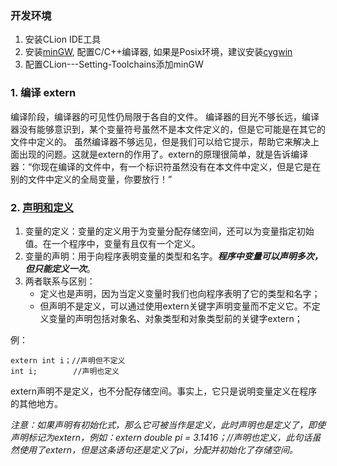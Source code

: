 ### 开发环境
1. 安装CLion IDE工具
2. 安装[minGW](https://mingw.osdn.io/), 配置C/C++编译器, 如果是Posix环境，建议安装[cygwin](http://www.cygwin.com/)
3. 配置CLion---Setting-Toolchains添加minGW

### 1. 编译 extern

编译阶段，编译器的可见性仍局限于各自的文件。 编译器的目光不够长远，编译器没有能够意识到，某个变量符号虽然不是本文件定义的，但是它可能是在其它的文件中定义的。
虽然编译器不够远见，但是我们可以给它提示，帮助它来解决上面出现的问题。这就是extern的作用了。extern的原理很简单，就是告诉编译器：“你现在编译的文件中，有一个标识符虽然没有在本文件中定义，但是它是在别的文件中定义的全局变量，你要放行！”

### 2. [声明和定义](https://blog.csdn.net/hudfang/article/details/42001493)

1. 变量的定义：变量的定义用于为变量分配存储空间，还可以为变量指定初始值。在一个程序中，变量有且仅有一个定义。
2. 变量的声明：用于向程序表明变量的类型和名字。***程序中变量可以声明多次，但只能定义一次***。
3. 两者联系与区别：                               
   + 定义也是声明，因为当定义变量时我们也向程序表明了它的类型和名字；
   + 但声明不是定义，可以通过使用extern关键字声明变量而不定义它。不定义变量的声明包括对象名、对象类型和对象类型前的关键字extern；

例：

```
extern int i；//声明但不定义
int i;        //声明也定义
```
extern声明不是定义，也不分配存储空间。事实上，它只是说明变量定义在程序的其他地方。

*注意：如果声明有初始化式，那么它可被当作是定义，此时声明也是定义了，即使声明标记为extern，例如：extern double pi = 3.1416；//声明也定义，此句话虽然使用了extern，但是这条语句还是定义了pi，分配并初始化了存储空间。*
